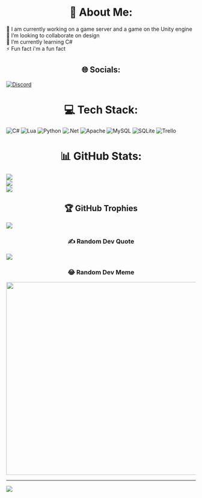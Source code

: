 # <div align="center">💫 About Me:</div>
🔭 I am currently working on a game server and a game on the Unity engine<br>👯 I’m looking to collaborate on design<br>🌱 I’m currently learning C#<br>⚡ Fun fact i'm a fun fact


## <div align="center">🌐 Socials:</div>
[![Discord](https://img.shields.io/badge/Discord-%237289DA.svg?logo=discord&logoColor=white)](https://discord.gg/Гаруссел#7951) 

# <div align="center">💻 Tech Stack:</div>
![C#](https://img.shields.io/badge/c%23-%23239120.svg?style=for-the-badge&logo=c-sharp&logoColor=white) ![Lua](https://img.shields.io/badge/lua-%232C2D72.svg?style=for-the-badge&logo=lua&logoColor=white) ![Python](https://img.shields.io/badge/python-3670A0?style=for-the-badge&logo=python&logoColor=ffdd54) ![.Net](https://img.shields.io/badge/.NET-5C2D91?style=for-the-badge&logo=.net&logoColor=white) ![Apache](https://img.shields.io/badge/apache-%23D42029.svg?style=for-the-badge&logo=apache&logoColor=white) ![MySQL](https://img.shields.io/badge/mysql-%2300f.svg?style=for-the-badge&logo=mysql&logoColor=white) ![SQLite](https://img.shields.io/badge/sqlite-%2307405e.svg?style=for-the-badge&logo=sqlite&logoColor=white) ![Trello](https://img.shields.io/badge/Trello-%23026AA7.svg?style=for-the-badge&logo=Trello&logoColor=white)</div>
# <div align="center">📊 GitHub Stats:</div>
![](https://github-readme-stats.vercel.app/api?username=Gaurussel&theme=dark&hide_border=true&include_all_commits=true&count_private=true)<br/>
![](https://github-readme-streak-stats.herokuapp.com/?user=Gaurussel&theme=dark&hide_border=true)<br/>
![](https://github-readme-stats.vercel.app/api/top-langs/?username=Gaurussel&theme=dark&hide_border=true&include_all_commits=true&count_private=true&layout=compact)

## <div align="center">🏆 GitHub Trophies</div>
![](https://github-profile-trophy.vercel.app/?username=Gaurussel&theme=discord&no-frame=false&no-bg=true&margin-w=4)

### <div align="center">✍️ Random Dev Quote</div>
![](https://quotes-github-readme.vercel.app/api?type=vetical&theme=dark)

### <div align="center">😂 Random Dev Meme</div>
<img src="https://random-memer.herokuapp.com/" width="512px"/>

---
[![](https://visitcount.itsvg.in/api?id=Gaurussel&icon=2&color=12)](https://visitcount.itsvg.in)
